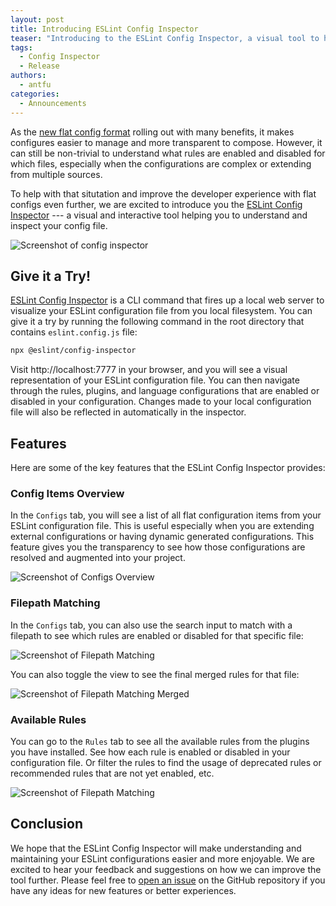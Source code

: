 ```yaml
---
layout: post
title: Introducing ESLint Config Inspector
teaser: "Introducing to the ESLint Config Inspector, a visual tool to help you understand and inspect ESLint flat configuration files."
tags:
  - Config Inspector
  - Release
authors:
  - antfu
categories:
  - Announcements
---
```


As the [new flat config format](/blog/2023/10/flat-config-rollout-plans/) rolling out with many benefits, it makes configures easier to manage and more transparent to compose. However, it can still be non-trivial to understand what rules are enabled and disabled for which files, especially when the configurations are complex or extending from multiple sources.

To help with that situtation and improve the developer experience with flat configs even further, we are excited to introduce you the [ESLint Config Inspector](https://github.com/eslint/config-inspector) --- a visual and interactive tool helping you to understand and inspect your config file.

![Screenshot of config inspector](/assets/images/blog/2024/config-inspector-intro.png)

## Give it a Try!

[ESLint Config Inspector](https://github.com/eslint/config-inspector) is a CLI command that fires up a local web server to visualize your ESLint configuration file from you local filesystem. You can give it a try by running the following command
in the root directory that contains `eslint.config.js` file:

```bash
npx @eslint/config-inspector
```

Visit http://localhost:7777 in your browser, and you will see a visual representation of your ESLint configuration file. You can then navigate through the rules, plugins, and language configurations that are enabled or disabled in your configuration. Changes made to your local configuration file will also be reflected in automatically in the inspector.

## Features

Here are some of the key features that the ESLint Config Inspector provides:

### Config Items Overview

In the `Configs` tab, you will see a list of all flat configuration items from your ESLint configuration file. This is useful especially when you are extending external configurations or having dynamic generated configurations. This feature gives you the transparency to see how those configurations are resolved and augmented into your project.

![Screenshot of Configs Overview](/assets/images/blog/2024/config-inspector-configs.png)

### Filepath Matching

In the `Configs` tab, you can also use the search input to match with a filepath to see which rules are enabled or disabled for that specific file:

![Screenshot of Filepath Matching](/assets/images/blog/2024/config-inspector-filepath-filter.png)

You can also toggle the view to see the final merged rules for that file:

![Screenshot of Filepath Matching Merged](/assets/images/blog/2024/config-inspector-filepath-merged.png)

### Available Rules

You can go to the `Rules` tab to see all the available rules from the plugins you have installed. See how each rule is enabled or disabled in your configuration file. Or filter the rules to find the usage of deprecated rules or recommended rules that are not yet enabled, etc.

![Screenshot of Filepath Matching](/assets/images/blog/2024/config-inspector-deprecated.png)

## Conclusion

We hope that the ESLint Config Inspector will make understanding and maintaining your ESLint configurations easier and more enjoyable. We are excited to hear your feedback and suggestions on how we can improve the tool further. Please feel free to [open an issue](https://github.com/eslint/config-inspector/issues) on the GitHub repository if you have any ideas for new features or better experiences.
